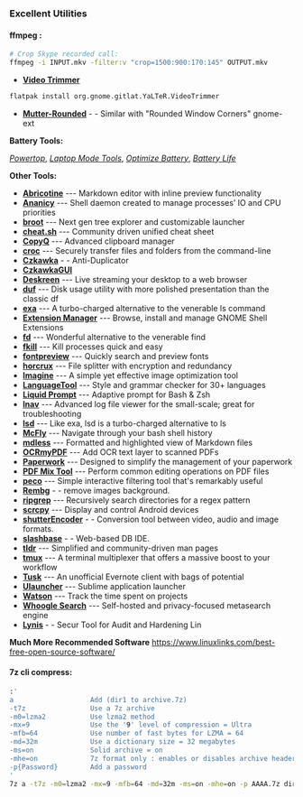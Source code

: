 ﻿### Excellent Utilities

#### ffmpeg :
```sh
# Crop Skype recorded call:
ffmpeg -i INPUT.mkv -filter:v "crop=1500:900:170:145" OUTPUT.mkv
```

- [**Video Trimmer**](https://flathub.org/apps/details/org.gnome.gitlab.YaLTeR.VideoTrimmer)
```sh
flatpak install org.gnome.gitlat.YaLTeR.VideoTrimmer
```

 - [**Mutter-Rounded**](https://github.com/yilozt/mutter-rounded) - - Similar with "Rounded Window Corners" gnome-ext

**Battery Tools:**

[*Powertop*](https://medium.com/geekculture/how-to-increase-battery-life-time-on-linux-laptops-7c15383a19a5),
[*Laptop Mode Tools*](https://wiki.archlinux.org/title/Laptop_Mode_Tools),
[*Optimize Battery*](https://trisquel.info/en/wiki/optimizing-battery-time),
[*Battery Life*](https://www.maketecheasier.com/increase-linux-laptop-battery-life/)

**Other Tools:**

 - [**Abricotine**](https://www.linuxlinks.com/excellent-utilities-abricotine-open-source-markdown-editor/) --- Markdown editor with inline preview functionality
 - [**Ananicy**](https://www.linuxlinks.com/excellent-utilities-ananicy-auto-nice-daemon/) --- Shell daemon created to manage processes’ IO and CPU priorities
 - [**broot**](https://www.linuxlinks.com/excellent-utilities-broot-next-gen-tree-explorer/) --- Next gen tree explorer and customizable launcher
 - [**cheat.sh**](https://www.linuxlinks.com/excellent-utilities-cheat-sh-community-driven-cheat-sheet/) --- Community driven unified cheat sheet
 - [**CopyQ**](https://www.linuxlinks.com/excellent-utilities-copyq-advanced-clipboard-manager/) --- Advanced clipboard manager
 - [**croc**](https://www.linuxlinks.com/excellent-utilities-croc-securely-transfer-files-folders/) --- Securely transfer files and folders from the command-line
 - [**Czkawka**](https://github.com/qarmin/czkawka) - - Anti-Duplicator
 - [**CzkawkaGUI**](https://appimage.github.io/linux_czkawka_gui/)
 - [**Deskreen**](https://www.linuxlinks.com/excellent-utilities-deskreen-live-streaming-desktop/) --- Live streaming your desktop to a web browser
 - [**duf**](https://www.linuxlinks.com/excellent-utilities-duf-disk-usage-utility/) --- Disk usage utility with more polished presentation than the classic df
 - [**exa**](https://www.linuxlinks.com/excellent-utilities-exa-replacement-ls/) --- A turbo-charged alternative to the venerable ls command
 - [**Extension Manager**](https://www.linuxlinks.com/excellent-utilities-extension-manager-browse-install-manage-gnome-shell-extensions/) --- Browse, install and manage GNOME Shell Extensions
 - [**fd**](https://www.linuxlinks.com/excellent-utilities-fd-superior-alternative-find/) --- Wonderful alternative to the venerable find
 - [**fkill**](https://www.linuxlinks.com/excellent-utilities-fkill-kill-processes-quick-easy/) --- Kill processes quick and easy
 - [**fontpreview**](https://www.linuxlinks.com/excellent-utilities-fontpreview-search-preview-fonts/) --- Quickly search and preview fonts
 - [**horcrux**](https://www.linuxlinks.com/excellent-utilities-horcrux-file-splitter/) --- File splitter with encryption and redundancy
 - [**Imagine**](https://www.linuxlinks.com/excellent-utilities-imagine-image-optimization/) --- A simple yet effective image optimization tool
 - [**LanguageTool**](https://www.linuxlinks.com/excellent-utilities-languagetool-style-and-grammar-checker/) --- Style and grammar checker for 30+ languages
 - [**Liquid Prompt**](https://www.linuxlinks.com/excellent-utilities-liquid-prompt-adaptive-prompt-bash-zsh/) --- Adaptive prompt for Bash & Zsh
 - [**lnav**](https://www.linuxlinks.com/excellent-utilities-lnav-log-file-navigator/) --- Advanced log file viewer for the small-scale; great for troubleshooting
 - [**lsd**](https://www.linuxlinks.com/excellent-utilities-lsd-next-gen-ls-command/) --- Like exa, lsd is a turbo-charged alternative to ls
 - [**McFly**](https://www.linuxlinks.com/excellent-utilities-mcfly-navigate-shell-history/) --- Navigate through your bash shell history
 - [**mdless**](https://www.linuxlinks.com/excellent-utilities-mdless-formatted-highlighted-view-markdown-files/) --- Formatted and highlighted view of Markdown files
 - [**OCRmyPDF**](https://www.linuxlinks.com/excellent-utilities-ocrmypdf-add-ocr-text-layer-scanned-pdfs/) --- Add OCR text layer to scanned PDFs
 - [**Paperwork**](https://www.linuxlinks.com/excellent-utilities-paperwork-personal-document-manager/) --- Designed to simplify the management of your paperwork
 - [**PDF Mix Tool**](https://www.linuxlinks.com/excellent-utilities-pdf-mix-tool/) --- Perform common editing operations on PDF files
 - [**peco**](https://www.linuxlinks.com/excellent-utilities-peco-interactive-filtering-tool/) --- Simple interactive filtering tool that's remarkably useful
 - [**Rembg**](https://github.com/danielgatis/rembg) - - remove images background.
 - [**ripgrep**](https://www.linuxlinks.com/excellent-utilities-ripgrep-recursively-search-directories-regex-pattern/) --- Recursively search directories for a regex pattern
 - [**scrcpy**](https://www.linuxlinks.com/excellent-utilities-scrcpy-display-control-android-devices/) --- Display and control Android devices
 - [**shutterEncoder**](https://www.shutterencoder.com/en/) - - Conversion tool between video, audio and image formats.
 - [**slashbase**](https://github.com/slashbaseide/slashbase) - - Web-based DB IDE.
 - [**tldr**](https://www.linuxlinks.com/excellent-utilities-tldr-simplified-community-driven-man-pages/) --- Simplified and community-driven man pages
 - [**tmux**](https://www.linuxlinks.com/excellent-utilities-tmux-terminal-multiplexer-software/) --- A terminal multiplexer that offers a massive boost to your workflow
 - [**Tusk**](https://www.linuxlinks.com/excellent-utilities-tusk-evernote-desktop-software/) --- An unofficial Evernote client with bags of potential
 - [**Ulauncher**](https://www.linuxlinks.com/excellent-utilities-ulauncher-application-launcher-linux/) --- Sublime application launcher
 - [**Watson**](https://www.linuxlinks.com/excellent-utilities-watson-cli-tool-track-time/) --- Track the time spent on projects
 - [**Whoogle Search**](https://www.linuxlinks.com/excellent-utilities-whoogle-search-self-hosted-metasearch-engine/) --- Self-hosted and privacy-focused metasearch engine
 - [**Lynis**](https://www.geeksforgeeks.org/lynis-security-tool-for-audit-and-hardening-linux-systems/) - - Secur Tool for Audit and Hardening Lin

**Much More Recommended Software**
https://www.linuxlinks.com/best-free-open-source-software/

#### 7z cli compress:
```sh
:'
a                   Add (dir1 to archive.7z)
-t7z                Use a 7z archive
-m0=lzma2           Use lzma2 method
-mx=9               Use the '9' level of compression = Ultra
-mfb=64             Use number of fast bytes for LZMA = 64
-md=32m             Use a dictionary size = 32 megabytes
-ms=on              Solid archive = on
-mhe=on             7z format only : enables or disables archive header encryption
-p{Password}        Add a password
'
7z a -t7z -m0=lzma2 -mx=9 -mfb=64 -md=32m -ms=on -mhe=on -p AAAA.7z dir1
```
